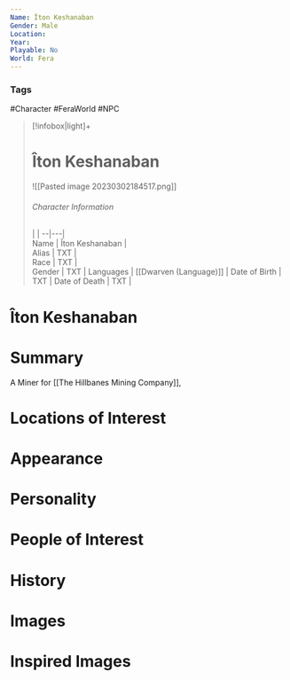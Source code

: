 ```yaml
---
Name: Îton Keshanaban
Gender: Male
Location: 
Year: 
Playable: No
World: Fera
---
```


### Tags
#Character  #FeraWorld #NPC 

> [!infobox|light]+  
> # Îton Keshanaban  
> ![[Pasted image 20230302184517.png]]
> ###### Character Information
>  |   |
> --|---|  
> Name | Îton Keshanaban |  
> Alias | TXT |  
> Race | TXT |  
> Gender | TXT |
> Languages | [[Dwarven (Language)]] |
> Date of Birth | TXT |
> Date of Death | TXT |

# Îton Keshanaban

# Summary
A Miner for  [[The Hillbanes Mining Company]],

# Locations of Interest

# Appearance

# Personality

# People of Interest

# History

# Images

# Inspired Images
